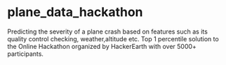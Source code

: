 # plane_data_hackathon
Predicting the severity of a plane crash based on features such as its quality control checking, weather,altitude etc.
Top 1 percentile solution to the Online Hackathon organized by HackerEarth with over 5000+ participants.

